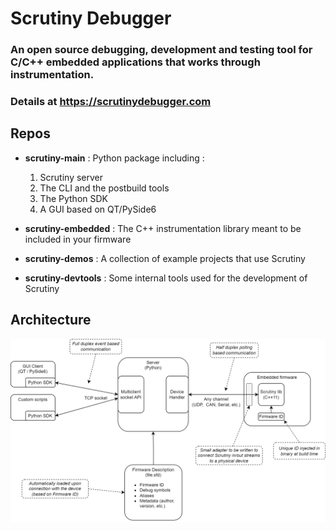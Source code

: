 # Scrutiny Debugger

### An open source debugging, development and testing tool for C/C++ embedded applications that works through instrumentation.
### Details at https://scrutinydebugger.com

## Repos

- **scrutiny-main** : Python package including :
  1. Scrutiny server
  2. The CLI and the postbuild tools
  3. The Python SDK
  4. A GUI based on QT/PySide6

- **scrutiny-embedded** : The C++ instrumentation library meant to be included in your firmware
- **scrutiny-demos** : A collection of example projects that use Scrutiny
- **scrutiny-devtools** : Some internal tools used for the development of Scrutiny

## Architecture

<img src="/profile/assets/global_architecture.png" alt="Scrutiny architecture" width="800"/>

